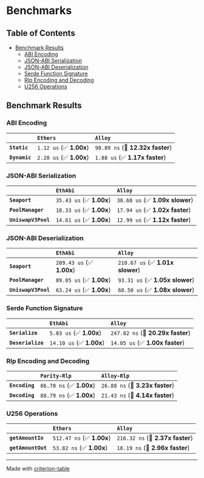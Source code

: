 # Benchmarks

## Table of Contents

- [Benchmark Results](#benchmark-results)
    - [ABI Encoding](#abi-encoding)
    - [JSON-ABI Serialization](#json-abi-serialization)
    - [JSON-ABI Deserialization](#json-abi-deserialization)
    - [Serde Function Signature](#serde-function-signature)
    - [Rlp Encoding and Decoding](#rlp-encoding-and-decoding)
    - [U256 Operations](#u256-operations)

## Benchmark Results

### ABI Encoding

|               | `Ethers`                | `Alloy`                           |
|:--------------|:------------------------|:--------------------------------- |
| **`Static`**  | `1.12 us` (✅ **1.00x**) | `90.89 ns` (🚀 **12.32x faster**)  |
| **`Dynamic`** | `2.20 us` (✅ **1.00x**) | `1.88 us` (✅ **1.17x faster**)    |

### JSON-ABI Serialization

|                     | `EthAbi`                 | `Alloy`                          |
|:--------------------|:-------------------------|:-------------------------------- |
| **`Seaport`**       | `35.43 us` (✅ **1.00x**) | `38.68 us` (✅ **1.09x slower**)  |
| **`PoolManager`**   | `18.33 us` (✅ **1.00x**) | `17.94 us` (✅ **1.02x faster**)  |
| **`UniswapV3Pool`** | `14.61 us` (✅ **1.00x**) | `12.99 us` (✅ **1.12x faster**)  |

### JSON-ABI Deserialization

|                     | `EthAbi`                  | `Alloy`                           |
|:--------------------|:--------------------------|:--------------------------------- |
| **`Seaport`**       | `209.43 us` (✅ **1.00x**) | `210.67 us` (✅ **1.01x slower**)  |
| **`PoolManager`**   | `89.05 us` (✅ **1.00x**)  | `93.31 us` (✅ **1.05x slower**)   |
| **`UniswapV3Pool`** | `63.24 us` (✅ **1.00x**)  | `68.50 us` (✅ **1.08x slower**)   |

### Serde Function Signature

|                   | `EthAbi`                 | `Alloy`                            |
|:------------------|:-------------------------|:---------------------------------- |
| **`Serialize`**   | `5.03 us` (✅ **1.00x**)  | `247.82 ns` (🚀 **20.29x faster**)  |
| **`Deserialize`** | `14.10 us` (✅ **1.00x**) | `14.05 us` (✅ **1.00x faster**)    |

### Rlp Encoding and Decoding

|                | `Parity-Rlp`             | `Alloy-Rlp`                      |
|:---------------|:-------------------------|:-------------------------------- |
| **`Encoding`** | `86.70 ns` (✅ **1.00x**) | `26.88 ns` (🚀 **3.23x faster**)  |
| **`Decoding`** | `88.79 ns` (✅ **1.00x**) | `21.43 ns` (🚀 **4.14x faster**)  |

### U256 Operations

|                    | `Ethers`                  | `Alloy`                           |
|:-------------------|:--------------------------|:--------------------------------- |
| **`getAmountIn`**  | `512.47 ns` (✅ **1.00x**) | `216.32 ns` (🚀 **2.37x faster**)  |
| **`getAmountOut`** | `53.82 ns` (✅ **1.00x**)  | `18.19 ns` (🚀 **2.96x faster**)   |

---
Made with [criterion-table](https://github.com/nu11ptr/criterion-table)

